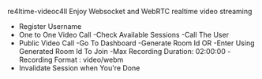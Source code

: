 re4ltime-videoc4ll
Enjoy Websocket and WebRTC realtime video streaming

* Register Username
* One to One Video Call
-Check Available Sessions
-Call The User
* Public Video Call
-Go To Dashboard
-Generate Room Id OR
-Enter Using Generated Room Id To Join
-Max Recording Duration: 02:00:00
-Recording Format : video/webm
* Invalidate Session when You're Done
